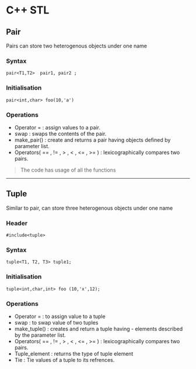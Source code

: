 # C++ STL

## Pair

Pairs can store two heterogenous objects under one name

### Syntax
`pair<T1,T2>  pair1, pair2 ;`

### Initialisation

`pair<int,char> foo(10,'a')`

### Operations
- Operator = : assign values to a pair.
- swap : swaps the contents of the pair.
- make_pair() : create and returns a pair having objects defined by parameter list.
- Operators( == , != , > , < , <= , >= ) : lexicographically compares two pairs.

> The code has usage of all the functions

---

## Tuple

Similar to pair, can store three heterogenous objects under one name

### Header

`#include<tuple>`

### Syntax

`tuple<T1, T2, T3> tuple1;`

### Initialisation

`tuple<int,char,int> foo (10,'x',12);`

### Operations

- Operator = : to assign value to a tuple
- swap : to swap value of two tuples
- make_tuple() : creates and return a tuple having - elements described by the parameter list.
- Operators( == , != , > , < , <= , >= ) : lexicographically compares two pairs.
- Tuple_element : returns the type of tuple element
- Tie : Tie values of a tuple to its refrences.



